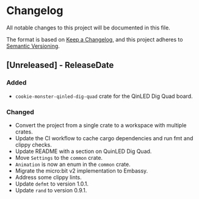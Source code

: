 # Changelog

All notable changes to this project will be documented in this file.

The format is based on [Keep a Changelog](https://keepachangelog.com/en/1.1.0/), and this project adheres to
[Semantic Versioning](https://semver.org/spec/v2.0.0.html).

## [Unreleased] - ReleaseDate

### Added

- `cookie-monster-qinled-dig-quad` crate for the QinLED Dig Quad board.

### Changed

- Convert the project from a single crate to a workspace with multiple crates.
- Update the CI workflow to cache cargo dependencies and run fmt and clippy checks.
- Update README with a section on QuinLED Dig Quad.
- Move `Settings` to the `common` crate.
- `Animation` is now an enum in the `common` crate.
- Migrate the micro:bit v2 implementation to Embassy.
- Address some clippy lints.
- Update `defmt` to version 1.0.1.
- Update `rand` to version 0.9.1.

